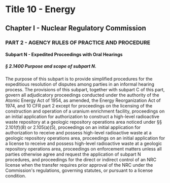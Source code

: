 
# Title 10 - Energy
## Chapter I - Nuclear Regulatory Commission
### PART 2 - AGENCY RULES OF PRACTICE AND PROCEDURE
#### Subpart N - Expedited Proceedings with Oral Hearings
##### § 2.1400 Purpose and scope of subpart N.

The purpose of this subpart is to provide simplified procedures for the expeditious resolution of disputes among parties in an informal hearing process. The provisions of this subpart, together with subpart C of this part, govern all adjudicatory proceedings conducted under the authority of the Atomic Energy Act of 1954, as amended, the Energy Reorganization Act of 1974, and 10 CFR part 2 except for proceedings on the licensing of the construction and operation of a uranium enrichment facility, proceedings on an initial application for authorization to construct a high-level radioactive waste repository at a geologic repository operations area noticed under §§ 2.101(f)(8) or 2.105(a)(5), proceedings on an initial application for authorization to receive and possess high-level radioactive waste at a geologic repository operations area, proceedings on an initial application for a license to receive and possess high-level radioactive waste at a geologic repository operations area, proceedings on enforcement matters unless all parties otherwise agree and request the application of subpart N procedures, and proceedings for the direct or indirect control of an NRC license when the transfer requires prior approval of the NRC under the Commission's regulations, governing statutes, or pursuant to a license condition.
